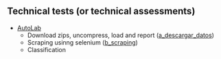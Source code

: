 ## Technical tests (or technical assessments)

- [AutoLab](/AutoLab/README.md)
  - Download zips, uncompress, load and report ([a_descargar_datos](AutoLab/a_descargar_datos/))
  - Scraping usinng selenium ([b_scraping](AutoLab/b_scraping/"))
  - Classification